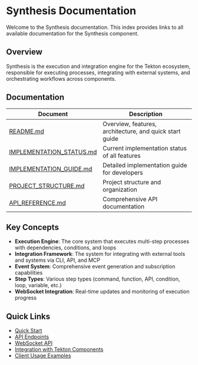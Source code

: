 # Synthesis Documentation

Welcome to the Synthesis documentation. This index provides links to all available documentation for the Synthesis component.

## Overview

Synthesis is the execution and integration engine for the Tekton ecosystem, responsible for executing processes, integrating with external systems, and orchestrating workflows across components.

## Documentation

| Document | Description |
|----------|-------------|
| [README.md](./README.md) | Overview, features, architecture, and quick start guide |
| [IMPLEMENTATION_STATUS.md](./IMPLEMENTATION_STATUS.md) | Current implementation status of all features |
| [IMPLEMENTATION_GUIDE.md](./IMPLEMENTATION_GUIDE.md) | Detailed implementation guide for developers |
| [PROJECT_STRUCTURE.md](./PROJECT_STRUCTURE.md) | Project structure and organization |
| [API_REFERENCE.md](./API_REFERENCE.md) | Comprehensive API documentation |

## Key Concepts

- **Execution Engine**: The core system that executes multi-step processes with dependencies, conditions, and loops
- **Integration Framework**: The system for integrating with external tools and systems via CLI, API, and MCP
- **Event System**: Comprehensive event generation and subscription capabilities
- **Step Types**: Various step types (command, function, API, condition, loop, variable, etc.)
- **WebSocket Integration**: Real-time updates and monitoring of execution progress

## Quick Links

- [Quick Start](./README.md#quick-start)
- [API Endpoints](./API_REFERENCE.md#rest-api-endpoints)
- [WebSocket API](./API_REFERENCE.md#websocket-api)
- [Integration with Tekton Components](./README.md#integration-with-tekton-components)
- [Client Usage Examples](./API_REFERENCE.md#api-clients)
